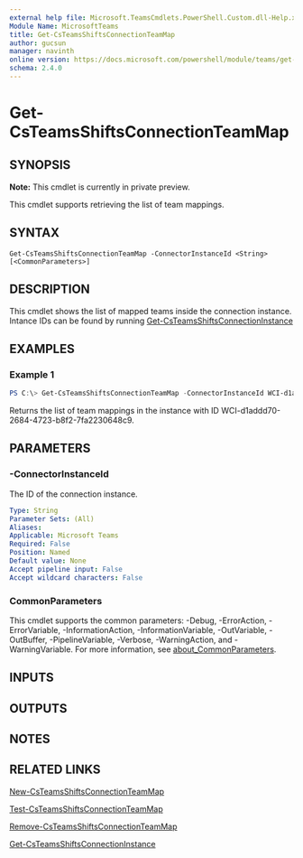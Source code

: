 ```yaml
---
external help file: Microsoft.TeamsCmdlets.PowerShell.Custom.dll-Help.xml
Module Name: MicrosoftTeams
title: Get-CsTeamsShiftsConnectionTeamMap
author: gucsun
manager: navinth
online version: https://docs.microsoft.com/powershell/module/teams/get-csteamsshiftsconnectionteammap
schema: 2.4.0
---
```


# Get-CsTeamsShiftsConnectionTeamMap

## SYNOPSIS

**Note:** This cmdlet is currently in private preview.

This cmdlet supports retrieving the list of team mappings.

## SYNTAX

```
Get-CsTeamsShiftsConnectionTeamMap -ConnectorInstanceId <String> [<CommonParameters>]
```

## DESCRIPTION

This cmdlet shows the list of mapped teams inside the connection instance. Intance IDs can be found by running [Get-CsTeamsShiftsConnectionInstance](Get-CsTeamsShiftsConnectionInstance.md)

## EXAMPLES

### Example 1
```powershell
PS C:\> Get-CsTeamsShiftsConnectionTeamMap -ConnectorInstanceId WCI-d1addd70-2684-4723-b8f2-7fa2230648c9
```

Returns the list of team mappings in the instance with ID WCI-d1addd70-2684-4723-b8f2-7fa2230648c9.

## PARAMETERS

### -ConnectorInstanceId

The ID of the connection instance.

```yaml
Type: String
Parameter Sets: (All)
Aliases:
Applicable: Microsoft Teams
Required: False
Position: Named
Default value: None
Accept pipeline input: False
Accept wildcard characters: False
```

### CommonParameters
This cmdlet supports the common parameters: -Debug, -ErrorAction, -ErrorVariable, -InformationAction, -InformationVariable, -OutVariable, -OutBuffer, -PipelineVariable, -Verbose, -WarningAction, and -WarningVariable. For more information, see [about_CommonParameters](https://go.microsoft.com/fwlink/?LinkID=113216).

## INPUTS

## OUTPUTS

## NOTES

## RELATED LINKS

[New-CsTeamsShiftsConnectionTeamMap](New-CsTeamsShiftsConnectionTeamMap.md)

[Test-CsTeamsShiftsConnectionTeamMap](Test-CsTeamsShiftsConnectionTeamMap.md)

[Remove-CsTeamsShiftsConnectionTeamMap](Remove-CsTeamsShiftsConnectionTeamMap.md)

[Get-CsTeamsShiftsConnectionInstance](Get-CsTeamsShiftsConnectionInstance.md)
